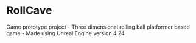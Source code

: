 # RollCave
Game prototype project - Three dimensional rolling ball platformer based game - Made using Unreal Engine version 4.24
